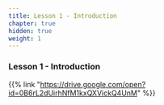 ```yaml
---
title: Lesson 1 - Introduction 
chapter: true
hidden: true
weight: 1
---
```


### Lesson 1 - Introduction

{{% link "https://drive.google.com/open?id=0B6rL2dUirhNfM1kxQXVickQ4UnM" %}}
